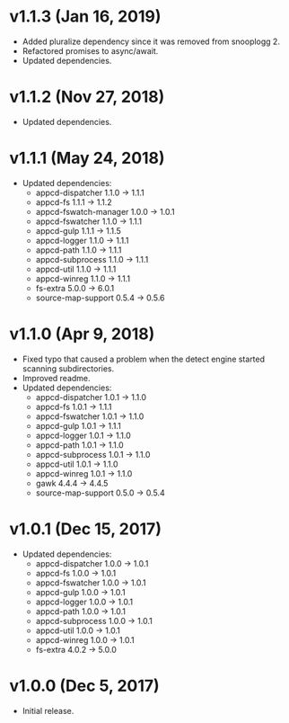# v1.1.3 (Jan 16, 2019)

 * Added pluralize dependency since it was removed from snooplogg 2.
 * Refactored promises to async/await.
 * Updated dependencies.

# v1.1.2 (Nov 27, 2018)

 * Updated dependencies.

# v1.1.1 (May 24, 2018)

 * Updated dependencies:
   - appcd-dispatcher 1.1.0 -> 1.1.1
   - appcd-fs 1.1.1 -> 1.1.2
   - appcd-fswatch-manager 1.0.0 -> 1.0.1
   - appcd-fswatcher 1.1.0 -> 1.1.1
   - appcd-gulp 1.1.1 -> 1.1.5
   - appcd-logger 1.1.0 -> 1.1.1
   - appcd-path 1.1.0 -> 1.1.1
   - appcd-subprocess 1.1.0 -> 1.1.1
   - appcd-util 1.1.0 -> 1.1.1
   - appcd-winreg 1.1.0 -> 1.1.1
   - fs-extra 5.0.0 -> 6.0.1
   - source-map-support 0.5.4 -> 0.5.6

# v1.1.0 (Apr 9, 2018)

 * Fixed typo that caused a problem when the detect engine started scanning subdirectories.
 * Improved readme.
 * Updated dependencies:
   - appcd-dispatcher 1.0.1 -> 1.1.0
   - appcd-fs 1.0.1 -> 1.1.1
   - appcd-fswatcher 1.0.1 -> 1.1.0
   - appcd-gulp 1.0.1 -> 1.1.1
   - appcd-logger 1.0.1 -> 1.1.0
   - appcd-path 1.0.1 -> 1.1.0
   - appcd-subprocess 1.0.1 -> 1.1.0
   - appcd-util 1.0.1 -> 1.1.0
   - appcd-winreg 1.0.1 -> 1.1.0
   - gawk 4.4.4 -> 4.4.5
   - source-map-support 0.5.0 -> 0.5.4

# v1.0.1 (Dec 15, 2017)

 * Updated dependencies:
   - appcd-dispatcher 1.0.0 -> 1.0.1
   - appcd-fs 1.0.0 -> 1.0.1
   - appcd-fswatcher 1.0.0 -> 1.0.1
   - appcd-gulp 1.0.0 -> 1.0.1
   - appcd-logger 1.0.0 -> 1.0.1
   - appcd-path 1.0.0 -> 1.0.1
   - appcd-subprocess 1.0.0 -> 1.0.1
   - appcd-util 1.0.0 -> 1.0.1
   - appcd-winreg 1.0.0 -> 1.0.1
   - fs-extra 4.0.2 -> 5.0.0

# v1.0.0 (Dec 5, 2017)

 - Initial release.
